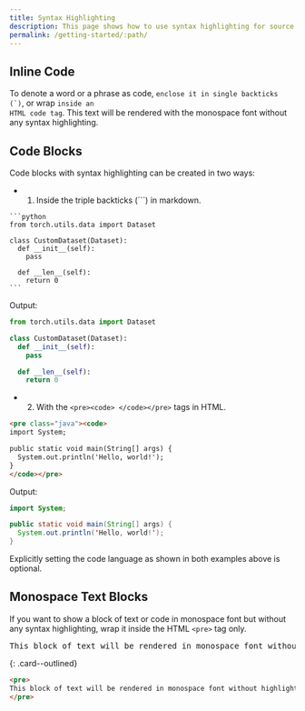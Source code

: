 ```yaml
---
title: Syntax Highlighting
description: This page shows how to use syntax highlighting for source code in the Simple Material Jekyll theme.
permalink: /getting-started/:path/
---
```



## Inline Code

To denote a word or a phrase as code, ``enclose it in single backticks (`)``, or wrap <code>inside an HTML code tag</code>. This text will be rendered with the monospace font without any syntax highlighting.

## Code Blocks

Code blocks with syntax highlighting can be created in two ways:

- 1) Inside the triple backticks (\`\`\`) in markdown.

<pre class="markdown"><code>```python
from torch.utils.data import Dataset

class CustomDataset(Dataset):
  def __init__(self):
    pass

  def __len__(self):
    return 0
```
</code></pre>

Output:

```python
from torch.utils.data import Dataset

class CustomDataset(Dataset):
  def __init__(self):
    pass

  def __len__(self):
    return 0
```

- 2) With the `<pre><code> </code></pre>` tags in HTML.

```HTML
<pre class="java"><code>
import System;

public static void main(String[] args) {
  System.out.println('Hello, world!');
}
</code></pre>
```

Output:

```java
import System;

public static void main(String[] args) {
  System.out.println('Hello, world!');
}
```

Explicitly setting the code language as shown in both examples above is optional.


## Monospace Text Blocks

If you want to show a block of text or code in monospace font but without any syntax highlighting, wrap it inside the HTML `<pre>` tag only.

<pre>
This block of text will be rendered in monospace font without highlighting.
</pre>
{: .card--outlined}

```HTML
<pre>
This block of text will be rendered in monospace font without highlighting.
</pre>
```
